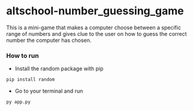 # altschool-number_guessing_game
This is a mini-game that makes a computer choose between a specific range of numbers and gives clue to the user on how to guess the correct number the computer has chosen.

### How to run
- Install the random package with pip
```sh
pip install random
```
- Go to your terminal and run 
```sh
py app.py
```